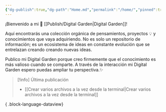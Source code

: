 ```yaml
---
{"dg-publish":true,"dg-path":"Home.md","permalink":"/home/","pinned":true,"tags":["#publish","gardenEntry"],"created":"2024-01-25T19:06","updated":"2024-02-04T16:20"}
---
```


¡Bienvenido a mi 🌱 [[Publish/Digital Garden\|Digital Garden]]!

Aquí encontrarás una colección orgánica de pensamientos, proyectos 💡 y conocimientos que vaya adquiriendo. No es solo un repositorio de información; es un ecosistema de ideas en constante evolución que se entrelazan creando creando nuevas ideas.

Publico mi Digital Garden porque creo firmemente que el conocimiento es más valioso cuando se comparte. A través de la interacción mi Digital Garden espero puedas ampliar tu perspectiva.✨

> [!info] Última publicación
>  - [[Crear varios archivos a la vez desde la terminal\|Crear varios archivos a la vez desde la terminal]]
> 
{ .block-language-dataview}

